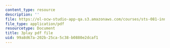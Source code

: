 ```yaml
---
content_type: resource
description: ''
file: https://ol-ocw-studio-app-qa.s3.amazonaws.com/courses/sts-081-innovation-systems-for-science-technology-energy-manufacturing-and-health-spring-2017/99a8d67a202b25ca5c38b0880e2dcaf1_44z4NAj-dEw.pdf
file_type: application/pdf
resourcetype: Document
title: 3play pdf file
uid: 99a8d67a-202b-25ca-5c38-b0880e2dcaf1
---
```

